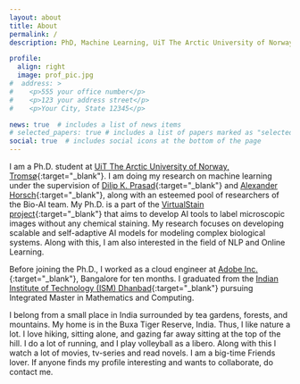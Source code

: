 ```yaml
---
layout: about
title: About
permalink: /
description: PhD, Machine Learning, UiT The Arctic University of Norway

profile:
  align: right
  image: prof_pic.jpg
#  address: >
#    <p>555 your office number</p>
#    <p>123 your address street</p>
#    <p>Your City, State 12345</p>

news: true  # includes a list of news items
# selected_papers: true # includes a list of papers marked as "selected={true}"
social: true  # includes social icons at the bottom of the page
---
```


I am a Ph.D. student at [UiT The Arctic University of Norway, Tromsø](https://en.uit.no/startsida){:target="\_blank"}. I am doing my research on machine learning under the supervision of [Dilip K. Prasad](https://sites.google.com/site/dilipprasad/){:target="\_blank"} and [Alexander Horsch](https://en.uit.no/ansatte/alexander.horsch){:target="\_blank"}, along with an esteemed pool of researchers of the Bio-AI team. My Ph.D. is a part of the [VirtualStain project](https://en.uit.no/project/virtualstain){:target="\_blank"} that aims to develop AI tools to label microscopic images without any chemical staining. My research focuses on developing scalable and self-adaptive AI models for modeling complex biological systems. Along with this, I am also interested in the field of NLP and Online Learning.

Before joining the Ph.D., I worked as a cloud engineer at [Adobe Inc.](https://www.adobe.com/in/){:target="\_blank"}, Bangalore for ten months. I graduated from the [Indian Institute of Technology (ISM) Dhanbad](https://www.iitism.ac.in/){:target="\_blank"} pursuing Integrated Master in Mathematics and Computing.

I belong from a small place in India surrounded by tea gardens, forests, and mountains. My home is in the Buxa Tiger Reserve, India.  Thus, I like nature a lot. I love hiking, sitting alone, and gazing far away sitting at the top of the hill. I do a lot of running, and I play volleyball as a libero. Along with this I watch a lot of movies, tv-series and read novels. I am a big-time Friends lover. If anyone finds my profile interesting and wants to collaborate, do contact me.
